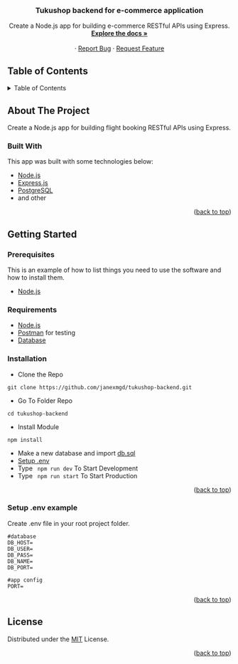 <div id="top"></div>

<!-- PROJECT LOGO -->
<br />
<div align="center">
  <h3 align="center">Tukushop backend for e-commerce application</h3>

  <p align="center">
    Create a Node.js app for building e-commerce RESTful APIs using Express.
    <br />
    <a href="#table-of-contents"><strong>Explore the docs »</strong></a>
    <br />
    <br />
    <!-- <a href="https://ankasa-ticketing-app.herokuapp.com/">View Web Service</a> -->
    ·
    <a href="https://github.com/janexmgd/tukushop-backend/issues">Report Bug</a>
    ·
    <a href="https://github.com/janexmgd/tukushop-backend/issues">Request Feature</a>
  </p>
</div>

<!-- TABLE OF CONTENTS -->

## Table of Contents

<details>
  <summary>Table of Contents</summary>
  <ol>
    <li>
      <a href="#about-the-project">About The Project</a>
      <ul>
        <li><a href="#built-with">Built With</a></li>
      </ul>
    </li>
    <li>
      <a href="#getting-started">Getting Started</a>
      <ul>
        <li><a href="#prerequisites">Prerequisites</a></li>
        <li><a href="#requirements">Requirements</a></li>
        <li><a href="#installation">Installation</a></li>
        <li><a href="#setup-env-example">Setup .env example</a></li>
      </ul>
    </li>
  </ol>
</details>

<!-- ABOUT THE PROJECT -->

## About The Project

Create a Node.js app for building flight booking RESTful APIs using Express.

### Built With

This app was built with some technologies below:

- [Node.js](https://nodejs.org/en/)
- [Express.js](https://expressjs.com/)
- [PostgreSQL](https://www.postgresql.org/)
- and other

<p align="right">(<a href="#top">back to top</a>)</p>

<!-- GETTING STARTED -->

## Getting Started

### Prerequisites

This is an example of how to list things you need to use the software and how to install them.

- [Node.js](https://nodejs.org/en/download/)

### Requirements

- [Node.js](https://nodejs.org/en/)
- [Postman](https://www.getpostman.com/) for testing
- [Database](./db.sql)

### Installation

- Clone the Repo

```
git clone https://github.com/janexmgd/tukushop-backend.git
```

- Go To Folder Repo

```
cd tukushop-backend
```

- Install Module

```
npm install
```

- Make a new database and import [db.sql](./db.sql)
- <a href="#setup-env-example">Setup .env</a>
- Type ` npm run dev` To Start Development
- Type ` npm run start` To Start Production

<p align="right">(<a href="#top">back to top</a>)</p>

### Setup .env example

Create .env file in your root project folder.

```env
#database
DB_HOST=
DB_USER=
DB_PASS=
DB_NAME=
DB_PORT=

#app config
PORT=
```

<p align="right">(<a href="#top">back to top</a>)</p>

## License

Distributed under the [MIT](/LICENSE) License.

<p align="right">(<a href="#top">back to top</a>)</p>
